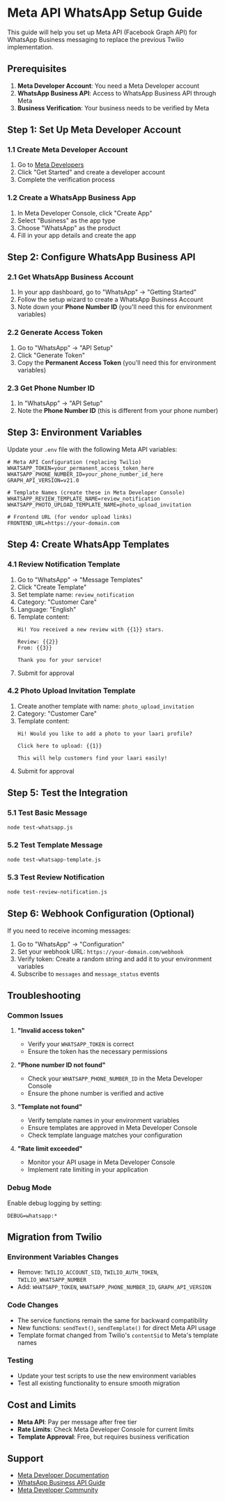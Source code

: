 # Meta API WhatsApp Setup Guide

This guide will help you set up Meta API (Facebook Graph API) for WhatsApp Business messaging to replace the previous Twilio implementation.

## Prerequisites

1. **Meta Developer Account**: You need a Meta Developer account
2. **WhatsApp Business API**: Access to WhatsApp Business API through Meta
3. **Business Verification**: Your business needs to be verified by Meta

## Step 1: Set Up Meta Developer Account

### 1.1 Create Meta Developer Account
1. Go to [Meta Developers](https://developers.facebook.com/)
2. Click "Get Started" and create a developer account
3. Complete the verification process

### 1.2 Create a WhatsApp Business App
1. In Meta Developer Console, click "Create App"
2. Select "Business" as the app type
3. Choose "WhatsApp" as the product
4. Fill in your app details and create the app

## Step 2: Configure WhatsApp Business API

### 2.1 Get WhatsApp Business Account
1. In your app dashboard, go to "WhatsApp" → "Getting Started"
2. Follow the setup wizard to create a WhatsApp Business Account
3. Note down your **Phone Number ID** (you'll need this for environment variables)

### 2.2 Generate Access Token
1. Go to "WhatsApp" → "API Setup"
2. Click "Generate Token"
3. Copy the **Permanent Access Token** (you'll need this for environment variables)

### 2.3 Get Phone Number ID
1. In "WhatsApp" → "API Setup"
2. Note the **Phone Number ID** (this is different from your phone number)

## Step 3: Environment Variables

Update your `.env` file with the following Meta API variables:

```env
# Meta API Configuration (replacing Twilio)
WHATSAPP_TOKEN=your_permanent_access_token_here
WHATSAPP_PHONE_NUMBER_ID=your_phone_number_id_here
GRAPH_API_VERSION=v21.0

# Template Names (create these in Meta Developer Console)
WHATSAPP_REVIEW_TEMPLATE_NAME=review_notification
WHATSAPP_PHOTO_UPLOAD_TEMPLATE_NAME=photo_upload_invitation

# Frontend URL (for vendor upload links)
FRONTEND_URL=https://your-domain.com
```

## Step 4: Create WhatsApp Templates

### 4.1 Review Notification Template
1. Go to "WhatsApp" → "Message Templates"
2. Click "Create Template"
3. Set template name: `review_notification`
4. Category: "Customer Care"
5. Language: "English"
6. Template content:
   ```
   Hi! You received a new review with {{1}} stars.
   
   Review: {{2}}
   From: {{3}}
   
   Thank you for your service!
   ```
7. Submit for approval

### 4.2 Photo Upload Invitation Template
1. Create another template with name: `photo_upload_invitation`
2. Category: "Customer Care"
3. Template content:
   ```
   Hi! Would you like to add a photo to your laari profile?
   
   Click here to upload: {{1}}
   
   This will help customers find your laari easily!
   ```
4. Submit for approval

## Step 5: Test the Integration

### 5.1 Test Basic Message
```bash
node test-whatsapp.js
```

### 5.2 Test Template Message
```bash
node test-whatsapp-template.js
```

### 5.3 Test Review Notification
```bash
node test-review-notification.js
```

## Step 6: Webhook Configuration (Optional)

If you need to receive incoming messages:

1. Go to "WhatsApp" → "Configuration"
2. Set your webhook URL: `https://your-domain.com/webhook`
3. Verify token: Create a random string and add it to your environment variables
4. Subscribe to `messages` and `message_status` events

## Troubleshooting

### Common Issues

1. **"Invalid access token"**
   - Verify your `WHATSAPP_TOKEN` is correct
   - Ensure the token has the necessary permissions

2. **"Phone number ID not found"**
   - Check your `WHATSAPP_PHONE_NUMBER_ID` in the Meta Developer Console
   - Ensure the phone number is verified and active

3. **"Template not found"**
   - Verify template names in your environment variables
   - Ensure templates are approved in Meta Developer Console
   - Check template language matches your configuration

4. **"Rate limit exceeded"**
   - Monitor your API usage in Meta Developer Console
   - Implement rate limiting in your application

### Debug Mode

Enable debug logging by setting:
```env
DEBUG=whatsapp:*
```

## Migration from Twilio

### Environment Variables Changes
- Remove: `TWILIO_ACCOUNT_SID`, `TWILIO_AUTH_TOKEN`, `TWILIO_WHATSAPP_NUMBER`
- Add: `WHATSAPP_TOKEN`, `WHATSAPP_PHONE_NUMBER_ID`, `GRAPH_API_VERSION`

### Code Changes
- The service functions remain the same for backward compatibility
- New functions: `sendText()`, `sendTemplate()` for direct Meta API usage
- Template format changed from Twilio's `contentSid` to Meta's template names

### Testing
- Update your test scripts to use the new environment variables
- Test all existing functionality to ensure smooth migration

## Cost and Limits

- **Meta API**: Pay per message after free tier
- **Rate Limits**: Check Meta Developer Console for current limits
- **Template Approval**: Free, but requires business verification

## Support

- [Meta Developer Documentation](https://developers.facebook.com/docs/whatsapp)
- [WhatsApp Business API Guide](https://developers.facebook.com/docs/whatsapp/cloud-api)
- [Meta Developer Community](https://developers.facebook.com/community/)

